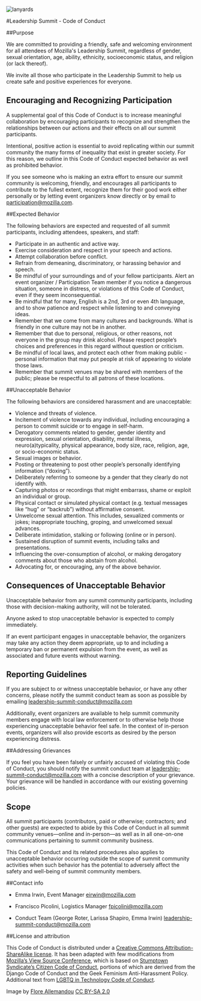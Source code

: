 ![lanyards](https://c2.staticflickr.com/4/3710/9096444668_4612746b84_z.jpg)
      
#Leadership Summit - Code of Conduct

##Purpose

We are committed to providing a friendly, safe and welcoming environment for all attendees of Mozilla's Leadership Summit, regardless of gender, sexual orientation, age, ability, ethnicity, socioeconomic status, and religion (or lack thereof).

We invite all those who participate in the Leadership Summit to help us create safe and positive experiences for everyone.

## Encouraging and Recognizing Participation

A supplemental goal of this Code of Conduct is to increase meaningful collaboration by encouraging participants to recognize and strengthen the relationships between our actions and their effects on all our summit participants.

Intentional, positive action is essential to avoid replicating within our summit community the many forms of inequality that exist in greater society. For this reason, we outline in this Code of Conduct expected behavior as well as prohibited behavior.

If you see someone who is making an extra effort to ensure our summit community is welcoming, friendly, and encourages all participants to contribute to the fullest extent, recognize them for their good work either personally or by letting event organizers know directly or by email to [participation@mozilla.com](mailto:participation@mozilla.com).

##Expected Behavior

The following behaviors are expected and requested of all summit participants, including attendees, speakers, and staff:

* Participate in an authentic and active way.
* Exercise consideration and respect in your speech and actions.
* Attempt collaboration before conflict.
* Refrain from demeaning, discriminatory, or harassing behavior and speech.
* Be mindful of your surroundings and of your fellow participants. Alert an event organizer / Participation Team member if you notice a dangerous situation, someone in distress, or violations of this Code of Conduct, even if they seem inconsequential.
* Be mindful that for many, English is a 2nd, 3rd or even 4th language, and to show patience and respect while listening to and conveying ideas.
* Remember that we come from many cultures and backgrounds. What is friendly in one culture may not be in another. 
* Remember that due to personal, religious, or other reasons, not everyone in the group may drink alcohol. Please respect people’s choices and preferences in this regard without question or criticism.
* Be mindful of local laws, and protect each other from making public - personal information that may put people at risk of appearing to violate those laws.
* Remember that summit venues may be shared with members of the public; please be respectful to all patrons of these locations.


##Unacceptable Behavior

The following behaviors are considered harassment and are unacceptable:

* Violence and threats of violence.
* Incitement of violence towards any individual, including encouraging a person to commit suicide or to engage in self-harm.
* Derogatory comments related to gender, gender identity and expression, sexual orientation, disability, mental illness, neuro(a)typicality, physical appearance, body size, race, religion, age, or socio-economic status.
* Sexual images or behavior.
* Posting or threatening to post other people’s personally identifying information (“doxing”).
* Deliberately referring to someone by a gender that they clearly do not identify with.
* Capturing photos or recordings that might embarrass, shame or exploit an individual or group.
* Physical contact or simulated physical contact (e.g. textual messages like “hug” or “backrub”) without affirmative consent.
* Unwelcome sexual attention. This includes, sexualized comments or jokes; inappropriate touching, groping, and unwelcomed sexual advances.
* Deliberate intimidation, stalking or following (online or in person).
* Sustained disruption of summit events, including talks and presentations.
* Influencing the over-consumption of alcohol, or making derogatory comments about those who abstain from alcohol.
* Advocating for, or encouraging, any of the above behavior.

## Consequences of Unacceptable Behavior

Unacceptable behavior from any summit community participants, including those with decision-making authority, will not be tolerated.

Anyone asked to stop unacceptable behavior is expected to comply immediately.

If an event participant engages in unacceptable behavior, the organizers may take any action they deem appropriate, up to and including a temporary ban or permanent expulsion from the event, as well as associated and future events without warning.


## Reporting Guidelines

If you are subject to or witness unacceptable behavior, or have any other concerns, please notify the summit conduct team as soon as possible by emailing [leadership-summit-conduct@mozilla.com](leadership-summit-conduct@mozilla.com)

Additionally, event organizers are available to help summit community members engage with local law enforcement or to otherwise help those experiencing unacceptable behavior feel safe. In the context of in-person events, organizers will also provide escorts as desired by the person experiencing distress.

##Addressing Grievances

If you feel you have been falsely or unfairly accused of violating this Code of Conduct, you should notify the summit conduct team at [leadership-summit-conduct@mozilla.com](mailto:leadership-summit-conduct@mozilla.com)
with a concise description of your grievance. Your grievance will be handled in accordance with our existing governing policies.

## Scope

All summit participants (contributors, paid or otherwise; contractors; and other guests) are expected to abide by this Code of Conduct in all summit community venues—online and in-person—as well as in all one-on-one communications pertaining to summit community business.

This Code of Conduct and its related procedures also applies to unacceptable behavior occurring outside the scope of summit community activities when such behavior has the potential to adversely affect the safety and well-being of summit community members.

##Contact info

* Emma Irwin, Event Manager
[eirwin@mozilla.com](eirwin@mozilla.com)

* Francisco Picolini, Logistics Manager [fpicolini@mozilla.com](fpicolini@mozilla.com)

* Conduct Team (George Roter, Larissa Shapiro, Emma Irwin) [leadership-summit-conduct@mozilla.com](leadership-summit-conduct@mozilla.com)

##License and attribution

This Code of Conduct is distributed under a [Creative Commons Attribution-ShareAlike license](http://creativecommons.org/licenses/by-sa/3.0/).
It has been adapted with few modifications from [Mozilla’s View Source Conference](https://viewsourceconf.org/code-of-conduct/), which is based on [Stumptown Syndicate’s Citizen Code of Conduct](http://citizencodeofconduct.org/), portions of which are derived from the Django Code of Conduct and the Geek Feminism Anti-Harassment Policy. Additional text from [LGBTQ in Technology Code of Conduct](http://lgbtq.technology/coc.html).
            

Image by [Flore Allemandou](https://www.flickr.com/photos/flore_frmoz/) [CC BY-SA 2.0](https://creativecommons.org/licenses/by-sa/2.0/)